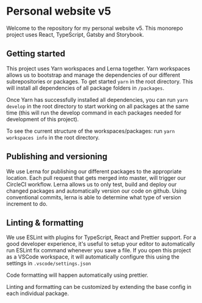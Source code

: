 # Personal website v5

Welcome to the repository for my personal website v5.
This monorepo project uses React, TypeScript, Gatsby and Storybook.

## Getting started

This project uses Yarn workspaces and Lerna together. Yarn workspaces allows us to bootstrap and manage the dependencies of our different subrepositories or packages. To get started `yarn` in the root directory. This will install all dependencies of all package folders in `/packages`.

Once Yarn has successfully installed all dependencies, you can run `yarn develop` in the root directory to start working on all packages at the same time (this will run the develop command in each packages needed for development of this project).

To see the current structure of the workspaces/packages: run `yarn workspaces info` in the root directory.

## Publishing and versioning

We use Lerna for publishing our different packages to the appropriate location. Each pull request that gets merged into master, will trigger our CircleCI workflow. Lerna allows us to only test, build and deploy our changed packages and automatically version our code on github. Using conventional commits, lerna is able to determine what type of version increment to do. 

## Linting & formatting

We use ESLint with plugins for TypeScript, React and Prettier support. For a good developer experience, it's useful to setup your editor to automatically run ESLint fix command whenever you save a file. If you open this project as a VSCode workspace, it will automatically configure this using the settings in `.vscode/settings.json`

Code formatting will happen automatically using prettier.

Linting and formatting can be customized by extending the base config in each individual package.
